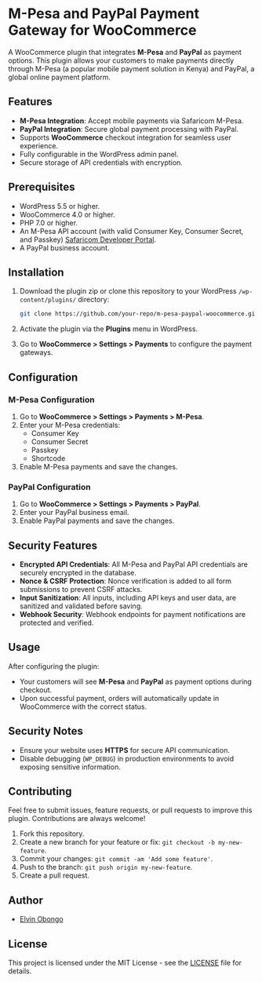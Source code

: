 # M-Pesa and PayPal Payment Gateway for WooCommerce

A WooCommerce plugin that integrates **M-Pesa** and **PayPal** as payment options. This plugin allows your customers to make payments directly through M-Pesa (a popular mobile payment solution in Kenya) and PayPal, a global online payment platform.

## Features

- **M-Pesa Integration**: Accept mobile payments via Safaricom M-Pesa.
- **PayPal Integration**: Secure global payment processing with PayPal.
- Supports **WooCommerce** checkout integration for seamless user experience.
- Fully configurable in the WordPress admin panel.
- Secure storage of API credentials with encryption.

## Prerequisites

- WordPress 5.5 or higher.
- WooCommerce 4.0 or higher.
- PHP 7.0 or higher.
- An M-Pesa API account (with valid Consumer Key, Consumer Secret, and Passkey) [Safaricom Developer Portal](https://developer.safaricom.co.ke/APIs).
- A PayPal business account.

## Installation

1. Download the plugin zip or clone this repository to your WordPress `/wp-content/plugins/` directory:

    ```bash
    git clone https://github.com/your-repo/m-pesa-paypal-woocommerce.git
    ```

2. Activate the plugin via the **Plugins** menu in WordPress.
   
3. Go to **WooCommerce > Settings > Payments** to configure the payment gateways.

## Configuration

### M-Pesa Configuration

1. Go to **WooCommerce > Settings > Payments > M-Pesa**.
2. Enter your M-Pesa credentials:
   - Consumer Key
   - Consumer Secret
   - Passkey
   - Shortcode
3. Enable M-Pesa payments and save the changes.

### PayPal Configuration

1. Go to **WooCommerce > Settings > Payments > PayPal**.
2. Enter your PayPal business email.
3. Enable PayPal payments and save the changes.

## Security Features

- **Encrypted API Credentials**: All M-Pesa and PayPal API credentials are securely encrypted in the database.
- **Nonce & CSRF Protection**: Nonce verification is added to all form submissions to prevent CSRF attacks.
- **Input Sanitization**: All inputs, including API keys and user data, are sanitized and validated before saving.
- **Webhook Security**: Webhook endpoints for payment notifications are protected and verified.
  
## Usage

After configuring the plugin:
- Your customers will see **M-Pesa** and **PayPal** as payment options during checkout.
- Upon successful payment, orders will automatically update in WooCommerce with the correct status.

## Security Notes

- Ensure your website uses **HTTPS** for secure API communication.
- Disable debugging (`WP_DEBUG`) in production environments to avoid exposing sensitive information.

## Contributing

Feel free to submit issues, feature requests, or pull requests to improve this plugin. Contributions are always welcome!

1. Fork this repository.
2. Create a new branch for your feature or fix: `git checkout -b my-new-feature`.
3. Commit your changes: `git commit -am 'Add some feature'`.
4. Push to the branch: `git push origin my-new-feature`.
5. Create a pull request.

## Author

- [Elvin Obongo](https://github.com/Obongo)

## License

This project is licensed under the MIT License - see the [LICENSE](LICENSE) file for details.
